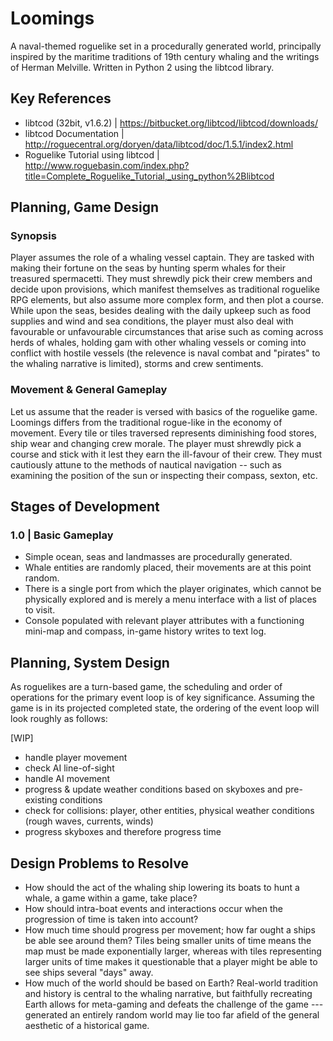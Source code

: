 # Loomings
A naval-themed roguelike set in a procedurally generated world, principally inspired by the maritime traditions of 19th century whaling and the writings of Herman Melville. Written in Python 2 using the libtcod library.

## Key References
- libtcod (32bit, v1.6.2) | https://bitbucket.org/libtcod/libtcod/downloads/
- libtcod Documentation | http://roguecentral.org/doryen/data/libtcod/doc/1.5.1/index2.html
- Roguelike Tutorial using libtcod | http://www.roguebasin.com/index.php?title=Complete_Roguelike_Tutorial,_using_python%2Blibtcod

## Planning, Game Design
### Synopsis
Player assumes the role of a whaling vessel captain. They are tasked with making their fortune on the seas by hunting sperm whales for their treasured spermacetti. They must shrewdly pick their crew members and decide upon provisions, which manifest themselves as traditional roguelike RPG elements, but also assume more complex form, and then plot a course. While upon the seas, besides dealing with the daily upkeep such as food supplies and wind and sea conditions, the player must also deal with favourable or unfavourable circumstances that arise such as coming across herds of whales, holding gam with other whaling vessels or coming into conflict with hostile vessels (the relevence is naval combat and "pirates" to the whaling narrative is limited), storms and crew sentiments. 


### Movement & General Gameplay
Let us assume that the reader is versed with basics of the roguelike game. Loomings differs from the traditional rogue-like in the economy of movement. Every tile or tiles traversed represents diminishing food stores, ship wear and changing crew morale. The player must shrewdly pick a course and stick with it lest they earn the ill-favour of their crew. They must cautiously attune to the methods of nautical navigation -- such as examining the position of the sun or inspecting their compass, sexton, etc. 

## Stages of Development
### 1.0 | Basic Gameplay 
- Simple ocean, seas and landmasses are procedurally generated.
- Whale entities are randomly placed, their movements are at this point random.
- There is a single port from which the player originates, which cannot be physically explored and is merely a menu interface with a list of places to visit.
- Console populated with relevant player attributes with a functioning mini-map and compass, in-game history writes to text log.

## Planning, System Design
As roguelikes are a turn-based game, the scheduling and order of operations for the primary event loop is of key significance. Assuming the game is in its projected completed state, the ordering of the event loop will look roughly as follows:

[WIP]

- handle player movement
- check AI line-of-sight
- handle AI movement
- progress & update weather conditions based on skyboxes and pre-existing conditions
- check for collisions: player, other entities, physical weather conditions (rough waves, currents, winds)
- progress skyboxes and therefore progress time

## Design Problems to Resolve
- How should the act of the whaling ship lowering its boats to hunt a whale, a game within a game, take place?
- How should intra-boat events and interactions occur when the progression of time is taken into account?
- How much time should progress per movement; how far ought a ships be able see around them? Tiles being smaller units of time means the map must be made exponentially larger, whereas with tiles representing larger units of time makes it questionable that a player might be able to see ships several "days" away.
- How much of the world should be based on Earth? Real-world tradition and history is central to the whaling narrative, but faithfully recreating Earth allows for meta-gaming and defeats the challenge of the game --- generated an entirely random world may lie too far afield of the general aesthetic of a historical game. 
